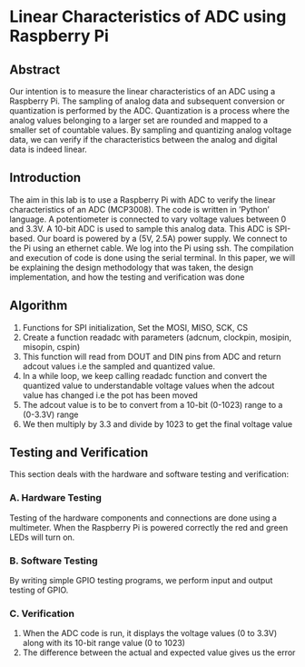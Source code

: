 # Linear Characteristics of ADC using Raspberry Pi

## Abstract 

Our intention is to measure the linear characteristics of an ADC using a Raspberry Pi. The sampling of analog data and subsequent conversion or quantization is performed by the ADC. Quantization is a process where the analog values belonging to a larger set are rounded and mapped to a smaller set of countable values. By sampling and quantizing analog voltage data, we can verify if the characteristics between the analog and digital data is indeed linear.

## Introduction
The  aim  in  this  lab  is  to  use  a  Raspberry  Pi  with  ADC to  verify  the  linear  characteristics  of  an  ADC  (MCP3008). The  code  is  written  in  ’Python’  language.  A  potentiometer is  connected  to  vary  voltage  values  between  0  and  3.3V.  A 10-bit ADC is used to sample this analog data. This ADC is SPI-based. Our  board  is  powered  by  a  (5V,  2.5A)  power  supply.  We connect  to  the  Pi  using  an  ethernet  cable.  We  log  into  the Pi using ssh. The compilation and execution of code is done using the serial terminal. In this paper, we will be explaining the design methodology that was taken, the design implementation, and how the testing and verification was done

## Algorithm
1)  Functions  for  SPI  initialization,  Set  the  MOSI,  MISO, SCK, CS
2)  Create  a  function  readadc  with  parameters  (adcnum, clockpin, mosipin, misopin, cspin)
3)  This function will read from DOUT and DIN pins from ADC  and  return  adcout  values  i.e  the  sampled  and quantized value.
4)  In  a  while  loop,  we  keep  calling  readadc  function  and convert  the  quantized  value  to  understandable  voltage values  when  the  adcout  value  has  changed  i.e  the  pot has been moved
5)  The  adcout  value  is  to  be  to  convert  from  a  10-bit  (0-1023) range to a (0-3.3V) range
6)  We then multiply by 3.3 and divide by 1023 to get the final voltage value

## Testing and Verification
This  section  deals  with  the  hardware  and  software  testing and verification:

### A.  Hardware Testing
Testing  of  the  hardware  components  and  connections  are done  using  a  multimeter.  When  the  Raspberry  Pi  is  powered correctly the red and green LEDs will turn on.

### B.  Software Testing 
By writing simple GPIO testing programs, we perform input and output testing of GPIO.

### C.  Verification
1)  When the ADC code is run, it displays the voltage values (0 to 3.3V) along with its 10-bit range value (0 to 1023)
2)  The  difference  between  the  actual  and  expected  value gives us the error
